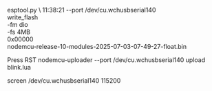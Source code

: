 

 esptool.py \                                                                                                         11:38:21
  --port /dev/cu.wchusbserial140 \
  write_flash \
    -fm dio \
    -fs 4MB \
    0x00000 \
    nodemcu-release-10-modules-2025-07-03-07-49-27-float.bin

Press RST
nodemcu-uploader --port /dev/cu.wchusbserial140 upload blink.lua 

screen /dev/cu.wchusbserial140 115200

